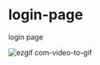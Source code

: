 # login-page
login page

![ezgif com-video-to-gif](https://user-images.githubusercontent.com/44016199/53385266-1235c400-3993-11e9-9852-a3d30205cc47.gif)
